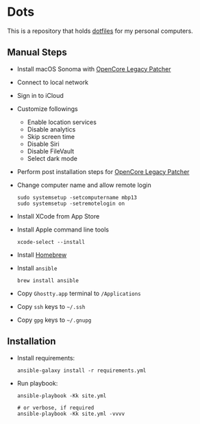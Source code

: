 # Dots

This is a repository that holds [dotfiles][1] for my personal computers.

## Manual Steps

- Install macOS Sonoma with [OpenCore Legacy Patcher][2]
- Connect to local network
- Sign in to iCloud
- Customize followings
    - Enable location services
    - Disable analytics
    - Skip screen time
    - Disable Siri
    - Disable FileVault
    - Select dark mode
- Perform post installation steps for [OpenCore Legacy Patcher][3]
- Change computer name and allow remote login

  ```shell
  sudo systemsetup -setcomputername mbp13
  sudo systemsetup -setremotelogin on
  ```

- Install XCode from App Store
- Install Apple command line tools

  ```shell
  xcode-select --install
  ```

- Install [Homebrew][4]
- Install `ansible`

  ```shell
  brew install ansible
  ```

- Copy `Ghostty.app` terminal to `/Applications`
- Copy `ssh` keys to `~/.ssh`
- Copy `gpg` keys to `~/.gnupg`

## Installation

- Install requirements:

  ```shell
  ansible-galaxy install -r requirements.yml 
  ```

- Run playbook:

  ```shell
  ansible-playbook -Kk site.yml

  # or verbose, if required
  ansible-playbook -Kk site.yml -vvvv
  ```

[1]: https://dotfiles.github.io

[2]: https://dortania.github.io/OpenCore-Legacy-Patcher/INSTALLER.html

[3]: https://dortania.github.io/OpenCore-Legacy-Patcher/POST-INSTALL.html

[4]: https://brew.sh